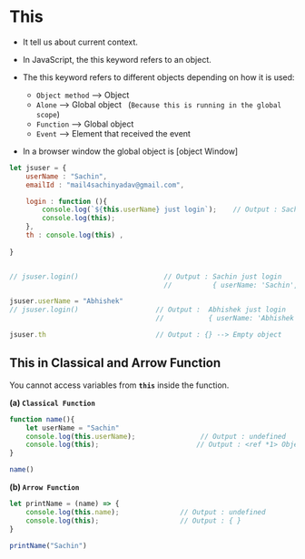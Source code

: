 # This

- It tell us about current context.
- In JavaScript, the this keyword refers to an object.
- The this keyword refers to different objects depending on how it is used:  

  * `Object method` --> Object  
  * `Alone` --> Global object  &nbsp; (`Because this is running in the global scope`)  
  * `Function` --> Global object  
  * `Event` --> Element that received the event

- In a browser window the global object is [object Window]


``` js
let jsuser = {
    userName : "Sachin",
    emailId : "mail4sachinyadav@gmail.com",

    login : function (){
        console.log(`${this.userName} just login`);    // Output : Sachin just login
        console.log(this);
    },
    th : console.log(this) ,
    
}


// jsuser.login()                     // Output : Sachin just login 
                                      //          { userName: 'Sachin', emailId: 'mail4sachinyadav@gmail.com', login: [Function: login]}

jsuser.userName = "Abhishek"
// jsuser.login()                   // Output :  Abhishek just login 
                                    //           { userName: 'Abhishek', emailId: 'mail4sachinyadav@gmail.com', login: [Function: login]}

jsuser.th                           // Output : {} --> Empty object
```

## This in Classical and Arrow Function

You cannot access variables from **`this`** inside the function.  


**(a) `Classical Function`**
``` js
function name(){
    let userName = "Sachin"
    console.log(this.userName);                // Output : undefined
    console.log(this);                        // Output : <ref *1> Object [global] (node ka gobal deta hai.)
}

name()
```

**(b) `Arrow Function`**
``` js
let printName = (name) => {
    console.log(this.name);               // Output : undefined
    console.log(this);                    // Output : { }                  
}

printName("Sachin")
```
